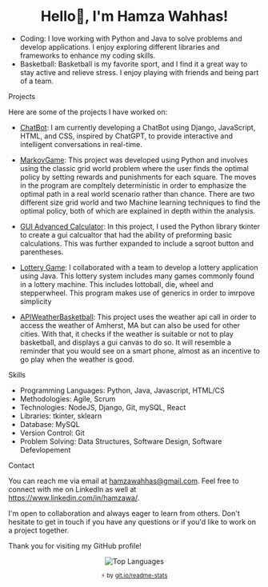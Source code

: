 
<h1 align="center">Hello👋, I'm Hamza Wahhas!</h1>

- Coding: I love working with Python and Java to solve problems and develop applications. I enjoy exploring different libraries and frameworks to enhance my coding skills.
- Basketball: Basketball is my favorite sport, and I find it a great way to stay active and relieve stress. I enjoy playing with friends and being part of a team.

Projects

Here are some of the projects I have worked on:

- [ChatBot](https://github.com/Hamoozi/ChatBot): I am currently developing a ChatBot using Django, JavaScript, HTML, and CSS, inspired by ChatGPT, to provide interactive and intelligent conversations in real-time.
- [MarkovGame](https://github.com/Hamoozi/MarkovGame): This project was developed using Python and involves using the classic grid world problem where the user finds the optimal policy by setting rewards and punishments for each square. The moves in the program are compltely deterministic in order to emphasize the optimal path in a real world scenario rather than chance. There are two different size grid world and two Machine learning techniques to find the optimal policy, both of which are explained in depth within the analysis.

- [GUI Advanced Calculator](https://github.com/Hamoozi/GUI-Advanced-Calculator): In this project, I used the Python library tkinter to create a gui calcualtor that had the ability of preforming basic calculations. This was further expanded to include a sqroot button and parentheses. 

- [Lottery Game](https://github.com/Hamoozi/LotteryGame): I collaborated with a team to develop a lottery application using Java. This lottery system includes many games commonly found in a lottery machine. This includes lottoball, die, wheel and stepperwheel. This program makes use of generics in order to imrpove simplicity

- [APIWeatherBasketball](https://github.com/Hamoozi/APIWeatherBasketball): This project uses the weather api call in order to access the weather of Amherst, MA but can also be used for other cities. With that, it checks if the weather is suitable or not to play basketball, and displays a gui canvas to do so. It will resemble a reminder that you would see on a smart phone, almost as an incentive to go play when the weather is good.


Skills

- Programming Languages: Python, Java, Javascript, HTML/CS 
- Methodologies: Agile, Scrum
- Technologies: NodeJS, Django, Git, mySQL, React
- Libraries: tkinter, sklearn
- Database: MySQL
- Version Control: Git
- Problem Solving: Data Structures, Software Design, Software Defevlopement

Contact

You can reach me via email at hamzawahhas@gmail.com. Feel free to connect with me on LinkedIn as well at https://www.linkedin.com/in/hamzawa/.

I'm open to collaboration and always eager to learn from others. Don't hesitate to get in touch if you have any questions or if you'd like to work on a project together.

Thank you for visiting my GitHub profile! 
<div align="center">
  <div>
    <img align="center" src="https://github-readme-stats.vercel.app/api/top-langs/?username=Hamoozi&layout=compact&theme=radical&cache_seconds=300&hide_border=true&count_private=false" alt="Top Languages"/>
    </br>
    <sub><p align="center">⚡️ by <a target="_blank" href="https://git.io/readme-stats">git.io/readme-stats</a></p></sub>
  <div>
